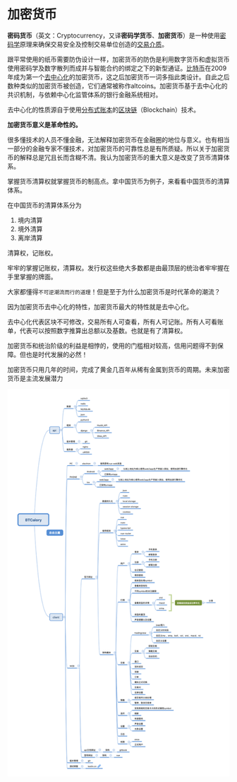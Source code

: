# 加密货币

**密码货币**（英文：Cryptocurrency，又译**密码学货币**、**加密货币**）是一种使用[密码学](https://zh.wikipedia.org/wiki/密碼學)原理来确保交易安全及控制交易单位创造的[交易介质](https://zh.wikipedia.org/wiki/交易媒介)。

跟平常使用的纸币需要防伪设计一样，加密货币的防伪是利用数字货币和虚拟货币使用密码学及数字散列而成并与智能合约的绑定之下的新型通证。[比特币](https://zh.wikipedia.org/wiki/比特币)在2009年成为第一个[去中心化](https://zh.wikipedia.org/wiki/去中心化)的加密货币，这之后加密货币一词多指此类设计。自此之后数种类似的加密货币被创造，它们通常被称作altcoins。加密货币基于去中心化的共识机制，与依赖中心化监管体系的银行金融系统相对。

去中心化的性质源自于使用[分布式账本](https://zh.wikipedia.org/wiki/分散式賬本)的[区块链](https://zh.wikipedia.org/wiki/区块链)（Blockchain）技术。

**加密货币意义是革命性的。**

很多懂技术的人员不懂金融，无法解释加密货币在金融圈的地位与意义。也有相当一部分的金融专家不懂技术，对加密货币的可靠性总是有所质疑。所以关于加密货币的解释总是冗且长而含糊不清。我认为加密货币的重大意义是改变了货币清算体系。

掌握货币清算权就掌握货币的制高点。拿中国货币为例子，来看看中国货币的清算体系。

在中国货币的清算体系分为

1. 境内清算
2. 境外清算
3. 离岸清算

清算权，记账权。

牢牢的掌握记账权，清算权。发行权这些绝大多数都是由最顶层的统治者牢牢握在手里掌握的牌面。

大家都懂得`不可逆潮流而行的道理`！但是至于为什么加密货币是时代革命的潮流？

因为加密货币去中心化的特性，加密货币最大的特性就是去中心化。

去中心化代表区块不可修改，交易所有人可查看，所有人可记账。所有人可看账单，代表可以按照数字推算出总额以及基数。也就是有了清算权。

加密货币和统治阶级的利益是相悖的，使用的门槛相对较高，信用问题得不到保障。但也是时代发展的必然！

加密货币只用几年的时间，完成了黄金几百年从稀有金属到货币的周期。未来加密货币是主流发展潜力



![image-20191113230856649](../assets/images/image-20191113230856649.png)